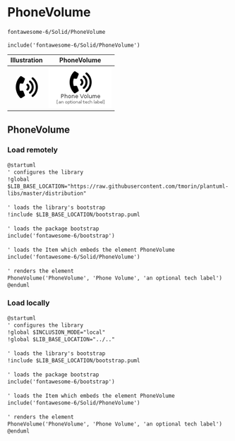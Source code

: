 # PhoneVolume


```text
fontawesome-6/Solid/PhoneVolume
```

```text
include('fontawesome-6/Solid/PhoneVolume')
```



| Illustration | PhoneVolume |
| :---: | :---: |
| ![illustration for Illustration](../../fontawesome-6/Solid/PhoneVolume.png) | ![illustration for PhoneVolume](../../fontawesome-6/Solid/PhoneVolume.Local.png) |




## PhoneVolume

### Load remotely
```plantuml
@startuml
' configures the library
!global $LIB_BASE_LOCATION="https://raw.githubusercontent.com/tmorin/plantuml-libs/master/distribution"

' loads the library's bootstrap
!include $LIB_BASE_LOCATION/bootstrap.puml

' loads the package bootstrap
include('fontawesome-6/bootstrap')

' loads the Item which embeds the element PhoneVolume
include('fontawesome-6/Solid/PhoneVolume')

' renders the element
PhoneVolume('PhoneVolume', 'Phone Volume', 'an optional tech label')
@enduml
```

### Load locally
```plantuml
@startuml
' configures the library
!global $INCLUSION_MODE="local"
!global $LIB_BASE_LOCATION="../.."

' loads the library's bootstrap
!include $LIB_BASE_LOCATION/bootstrap.puml

' loads the package bootstrap
include('fontawesome-6/bootstrap')

' loads the Item which embeds the element PhoneVolume
include('fontawesome-6/Solid/PhoneVolume')

' renders the element
PhoneVolume('PhoneVolume', 'Phone Volume', 'an optional tech label')
@enduml
```

